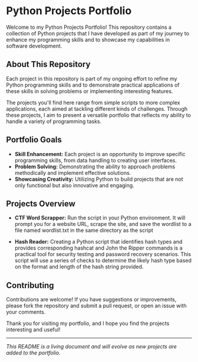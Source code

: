 # Python Projects Portfolio

Welcome to my Python Projects Portfolio! This repository contains a collection of Python projects that I have developed as part of my journey to enhance my programming skills and to showcase my capabilities in software development.

## About This Repository

Each project in this repository is part of my ongoing effort to refine my Python programming skills and to demonstrate practical applications of these skills in solving problems or implementing interesting features.

The projects you'll find here range from simple scripts to more complex applications, each aimed at tackling different kinds of challenges. Through these projects, I aim to present a versatile portfolio that reflects my ability to handle a variety of programming tasks.

## Portfolio Goals

- **Skill Enhancement:** Each project is an opportunity to improve specific programming skills, from data handling to creating user interfaces.
- **Problem Solving:** Demonstrating the ability to approach problems methodically and implement effective solutions.
- **Showcasing Creativity:** Utilizing Python to build projects that are not only functional but also innovative and engaging.

## Projects Overview

- **CTF Word Scrapper:** Run the script in your Python environment. It will prompt you for a website URL, scrape the site, and save the wordlist to a file named wordlist.txt in the same directory as the script

- **Hash Reader:** Creating a Python script that identifies hash types and provides corresponding hashcat and John the Ripper commands is a practical tool for security testing and password recovery scenarios. This script will use a series of checks to determine the likely hash type based on the format and length of the hash string provided.

## Contributing

Contributions are welcome! If you have suggestions or improvements, please fork the repository and submit a pull request, or open an issue with your comments.

Thank you for visiting my portfolio, and I hope you find the projects interesting and useful!

---

*This README is a living document and will evolve as new projects are added to the portfolio.*

